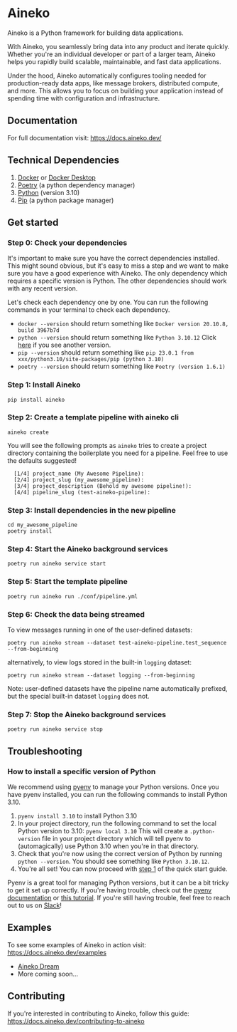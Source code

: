 # Aineko

Aineko is a Python framework for building data applications.

With Aineko, you seamlessly bring data into any product and iterate quickly. Whether you're an individual developer or part of a larger team, Aineko helps you rapidly build scalable, maintainable, and fast data applications.

Under the hood, Aineko automatically configures tooling needed for production-ready data apps, like message brokers, distributed compute, and more. This allows you to focus on building your application instead of spending time with configuration and infrastructure.

## Documentation

For full documentation visit: https://docs.aineko.dev/


## Technical Dependencies

1. [Docker](https://www.docker.com/get-started/) or [Docker Desktop](htps://www.docker.com/products/docker-desktop)
2. [Poetry](https://python-poetry.org/docs/#installation) (a python dependency manager)
3. [Python](https://www.python.org/downloads/) (version 3.10)
4. [Pip](https://pip.pypa.io/en/stable/installation/) (a python package manager)

## Get started
### Step 0: Check your dependencies

It's important to make sure you have the correct dependencies installed. This might sound obvious, but it's easy to miss a step and we want to make sure you have a good experience with Aineko. The only dependency which requires a specific version is Python. The other dependencies should work with any recent version.

Let's check each dependency one by one. You can run the following commands in your terminal to check each dependency.

* `docker --version` should return something like `Docker version 20.10.8, build 3967b7d`
* `python --version` should return something like `Python 3.10.12` Click [here](#how-to-install-a-specific-version-of-python) if you see another version.
* `pip --version` should return something like `pip 23.0.1 from xxx/python3.10/site-packages/pip (python 3.10)`
* `poetry --version` should return something like `Poetry (version 1.6.1)`

### Step 1: Install Aineko

```pip install aineko```

### Step 2: Create a template pipeline with aineko cli

```aineko create```

You will see the following prompts as `aineko` tries to create a project directory containing the boilerplate you need for a pipeline. Feel free to use the defaults suggested!

```
  [1/4] project_name (My Awesome Pipeline):
  [2/4] project_slug (my_awesome_pipeline):
  [3/4] project_description (Behold my awesome pipeline!):
  [4/4] pipeline_slug (test-aineko-pipeline):
```

### Step 3: Install dependencies in the new pipeline

```
cd my_awesome_pipeline
poetry install
```

### Step 4: Start the Aineko background services

```poetry run aineko service start```

### Step 5: Start the template pipeline

```poetry run aineko run ./conf/pipeline.yml```

### Step 6: Check the data being streamed

To view messages running in one of the user-defined datasets:
```
poetry run aineko stream --dataset test-aineko-pipeline.test_sequence --from-beginning
```

alternatively, to view logs stored in the built-in `logging` dataset:
```
poetry run aineko stream --dataset logging --from-beginning
```

Note: user-defined datasets have the pipeline name automatically prefixed, but the special built-in dataset `logging` does not.


### Step 7: Stop the Aineko background services

```poetry run aineko service stop```


## Troubleshooting
### How to install a specific version of Python
We recommend using [pyenv](https://github.com/pyenv/pyenv?tab=readme-ov-file#getting-pyenv) to manage your Python versions. Once you have pyenv installed, you can run the following commands to install Python 3.10.
1. `pyenv install 3.10` to install Python 3.10
2. In your project directory, run the following command to set the local Python version to 3.10: `pyenv local 3.10`
   This will create a `.python-version` file in your project directory which will tell pyenv to (automagically) use Python 3.10 when you're in that directory.
3. Check that you're now using the correct version of Python by running `python --version`. You should see something like `Python 3.10.12`.
4. You're all set! You can now proceed with [step 1](#step-1-install-aineko) of the quick start guide.

Pyenv is a great tool for managing Python versions, but it can be a bit tricky to get it set up correctly. If you're having trouble, check out the [pyenv documentation](https://github.com/pyenv/pyenv?tab=readme-ov-file#usage) or [this tutorial](https://realpython.com/intro-to-pyenv/). If you're still having trouble, feel free to reach out to us on [Slack](https://join.slack.com/t/aineko-dev/shared_invite/zt-23yuq8mrl-uZavRQKGFltxLZLCqcQZaQ)!


## Examples

To see some examples of Aineko in action visit: https://docs.aineko.dev/examples

- [Aineko Dream](https://github.com/aineko-dev/aineko-dream)
- More coming soon...

## Contributing

If you're interested in contributing to Aineko, follow this guide: https://docs.aineko.dev/contributing-to-aineko
